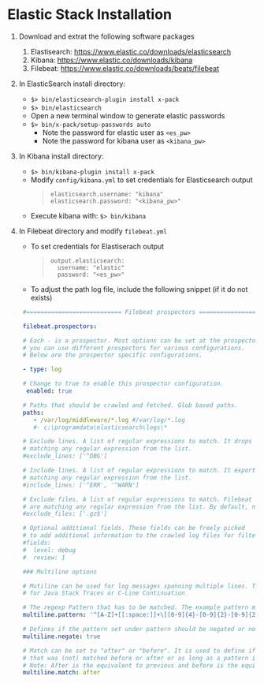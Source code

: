 # Elastic Stack Installation

1. Download and extrat the following software packages
   1. Elastisearch: https://www.elastic.co/downloads/elasticsearch
   2. Kibana: https://www.elastic.co/downloads/kibana
   3. Filebeat: https://www.elastic.co/downloads/beats/filebeat

2. In ElasticSearch install directory:
    * `$> bin/elasticsearch-plugin install x-pack`
    * `$> bin/elasticsearch`
    * Open a new terminal window to generate elastic passwords
    *  `$> bin/x-pack/setup-passwords auto`
        * Note the password for elastic user as `<es_pw>`
        * Note the password for kibana user as `<kibana_pw>`

3. In Kibana install directory:
    * `$> bin/kibana-plugin install x-pack`
    * Modify `config/kibana.yml` to set credentials for Elasticsearch output
        >     elasticsearch.username: "kibana"  
        >     elasticsearch.password: "<kibana_pw>"
    * Execute kibana with: `$> bin/kibana`

4. In Filebeat directory and modify `filebeat.yml` 
    * To set credentials for Elastiserach output
        >     output.elasticsearch:  
        >       username: "elastic"  
        >       password: "<es_pw>"
    * To adjust the path log file, include the following snippet (if it do not exists)
    ```yml 
     #=========================== Filebeat prospectors =============================

     filebeat.prospectors:

     # Each - is a prospector. Most options can be set at the prospector level, so
     # you can use different prospectors for various configurations.
     # Below are the prospector specific configurations.

     - type: log

     # Change to true to enable this prospector configuration.
      enabled: true

     # Paths that should be crawled and fetched. Glob based paths.
     paths:
        - /var/log/middleware/*.log #/var/log/*.log
        #- c:\programdata\elasticsearch\logs\*

     # Exclude lines. A list of regular expressions to match. It drops the lines that are
     # matching any regular expression from the list.
     #exclude_lines: ['^DBG']

     # Include lines. A list of regular expressions to match. It exports the lines that are
     # matching any regular expression from the list.
     #include_lines: ['^ERR', '^WARN']

     # Exclude files. A list of regular expressions to match. Filebeat drops the files that
     # are matching any regular expression from the list. By default, no files are dropped.
     #exclude_files: ['.gz$']

     # Optional additional fields. These fields can be freely picked
     # to add additional information to the crawled log files for filtering
     #fields:
     #  level: debug
     #  review: 1

     ### Multiline options

     # Mutiline can be used for log messages spanning multiple lines. This is common
     # for Java Stack Traces or C-Line Continuation

     # The regexp Pattern that has to be matched. The example pattern matches all lines starting with [
     multiline.pattern: '^[A-Z]+[[:space:]]+\[[0-9]{4}-[0-9]{2}-[0-9]{2}'

     # Defines if the pattern set under pattern should be negated or not. Default is false.
     multiline.negate: true

     # Match can be set to "after" or "before". It is used to define if lines should be append to a pattern
     # that was (not) matched before or after or as long as a pattern is not matched based on negate.
     # Note: After is the equivalent to previous and before is the equivalent to to next in Logstash
     multiline.match: after
    ```

   



